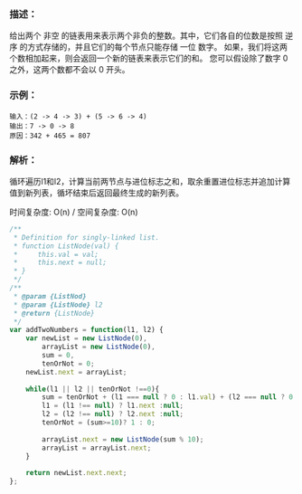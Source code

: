### 描述：
给出两个 非空 的链表用来表示两个非负的整数。其中，它们各自的位数是按照 逆序 的方式存储的，并且它们的每个节点只能存储 一位 数字。
如果，我们将这两个数相加起来，则会返回一个新的链表来表示它们的和。
您可以假设除了数字 0 之外，这两个数都不会以 0 开头。

### 示例：
```
输入：(2 -> 4 -> 3) + (5 -> 6 -> 4)
输出：7 -> 0 -> 8
原因：342 + 465 = 807
```

### 解析：
循环遍历l1和l2，计算当前两节点与进位标志之和，取余重置进位标志并追加计算值到新列表，循坏结束后返回最终生成的新列表。

时间复杂度: O(n) / 空间复杂度: O(n)

```javascript
/**
 * Definition for singly-linked list.
 * function ListNode(val) {
 *     this.val = val;
 *     this.next = null;
 * }
 */
/**
 * @param {ListNod}
 * @param {ListNode} l2
 * @return {ListNode}
 */
var addTwoNumbers = function(l1, l2) {
    var newList = new ListNode(0), 
        arrayList = new ListNode(0), 
        sum = 0, 
        tenOrNot = 0;
    newList.next = arrayList;
    
    while(l1 || l2 || tenOrNot !==0){
        sum = tenOrNot + (l1 === null ? 0 : l1.val) + (l2 === null ? 0 : l2.val);
        l1 = (l1 !== null) ? l1.next :null;
        l2 = (l2 !== null) ? l2.next :null;
        tenOrNot = (sum>=10)? 1 : 0;
        
        arrayList.next = new ListNode(sum % 10);
        arrayList = arrayList.next;         
    }
       
    return newList.next.next;
};
```